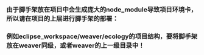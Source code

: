 ### 由于脚手架放在项目中会生成庞大的node_module导致项目环境卡，所以请在项目的上层进行脚手架的部署：

### 例如eclipse_workspace/weaver/ecology的项目结构，要将脚手架放在weaver同级，或者weaver的上一级目录中！